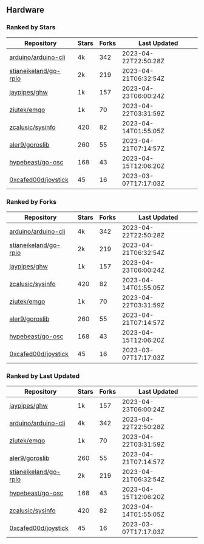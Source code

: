 ## Hardware

### Ranked by Stars

| Repository | Stars | Forks | Last Updated |
|------------|-------|-------|--------------|
| [arduino/arduino-cli](https://github.com/arduino/arduino-cli) | 4k | 342 | 2023-04-22T22:50:28Z |
| [stianeikeland/go-rpio](https://github.com/stianeikeland/go-rpio) | 2k | 219 | 2023-04-21T06:32:54Z |
| [jaypipes/ghw](https://github.com/jaypipes/ghw) | 1k | 157 | 2023-04-23T06:00:24Z |
| [ziutek/emgo](https://github.com/ziutek/emgo) | 1k | 70 | 2023-04-22T03:31:59Z |
| [zcalusic/sysinfo](https://github.com/zcalusic/sysinfo) | 420 | 82 | 2023-04-14T01:55:05Z |
| [aler9/goroslib](https://github.com/aler9/goroslib) | 260 | 55 | 2023-04-21T07:14:57Z |
| [hypebeast/go-osc](https://github.com/hypebeast/go-osc) | 168 | 43 | 2023-04-15T12:06:20Z |
| [0xcafed00d/joystick](https://github.com/0xcafed00d/joystick) | 45 | 16 | 2023-03-07T17:17:03Z |

### Ranked by Forks

| Repository | Stars | Forks | Last Updated |
|------------|-------|-------|--------------|
| [arduino/arduino-cli](https://github.com/arduino/arduino-cli) | 4k | 342 | 2023-04-22T22:50:28Z |
| [stianeikeland/go-rpio](https://github.com/stianeikeland/go-rpio) | 2k | 219 | 2023-04-21T06:32:54Z |
| [jaypipes/ghw](https://github.com/jaypipes/ghw) | 1k | 157 | 2023-04-23T06:00:24Z |
| [zcalusic/sysinfo](https://github.com/zcalusic/sysinfo) | 420 | 82 | 2023-04-14T01:55:05Z |
| [ziutek/emgo](https://github.com/ziutek/emgo) | 1k | 70 | 2023-04-22T03:31:59Z |
| [aler9/goroslib](https://github.com/aler9/goroslib) | 260 | 55 | 2023-04-21T07:14:57Z |
| [hypebeast/go-osc](https://github.com/hypebeast/go-osc) | 168 | 43 | 2023-04-15T12:06:20Z |
| [0xcafed00d/joystick](https://github.com/0xcafed00d/joystick) | 45 | 16 | 2023-03-07T17:17:03Z |

### Ranked by Last Updated

| Repository | Stars | Forks | Last Updated |
|------------|-------|-------|--------------|
| [jaypipes/ghw](https://github.com/jaypipes/ghw) | 1k | 157 | 2023-04-23T06:00:24Z |
| [arduino/arduino-cli](https://github.com/arduino/arduino-cli) | 4k | 342 | 2023-04-22T22:50:28Z |
| [ziutek/emgo](https://github.com/ziutek/emgo) | 1k | 70 | 2023-04-22T03:31:59Z |
| [aler9/goroslib](https://github.com/aler9/goroslib) | 260 | 55 | 2023-04-21T07:14:57Z |
| [stianeikeland/go-rpio](https://github.com/stianeikeland/go-rpio) | 2k | 219 | 2023-04-21T06:32:54Z |
| [hypebeast/go-osc](https://github.com/hypebeast/go-osc) | 168 | 43 | 2023-04-15T12:06:20Z |
| [zcalusic/sysinfo](https://github.com/zcalusic/sysinfo) | 420 | 82 | 2023-04-14T01:55:05Z |
| [0xcafed00d/joystick](https://github.com/0xcafed00d/joystick) | 45 | 16 | 2023-03-07T17:17:03Z |


